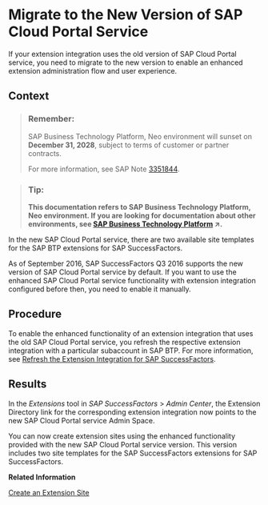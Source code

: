 <!-- loiod2016237743b4142aea0b0ce71f32582 -->

# Migrate to the New Version of SAP Cloud Portal Service

If your extension integration uses the old version of SAP Cloud Portal service, you need to migrate to the new version to enable an enhanced extension administration flow and user experience.



## Context

> ### Remember:  
> SAP Business Technology Platform, Neo environment will sunset on **December 31, 2028**, subject to terms of customer or partner contracts.
> 
> For more information, see SAP Note [3351844](https://me.sap.com/notes/3351844).

> ### Tip:  
> **This documentation refers to SAP Business Technology Platform, Neo environment. If you are looking for documentation about other environments, see [SAP Business Technology Platform](https://help.sap.com/viewer/65de2977205c403bbc107264b8eccf4b/Cloud/en-US/6a2c1ab5a31b4ed9a2ce17a5329e1dd8.html "SAP Business Technology Platform (SAP BTP) is an integrated offering comprised of four technology portfolios: database and data management, application development and integration, analytics, and intelligent technologies. The platform offers users the ability to turn data into business value, compose end-to-end business processes, and build and extend SAP applications quickly.") :arrow_upper_right:.**

In the new SAP Cloud Portal service, there are two available site templates for the SAP BTP extensions for SAP SuccessFactors.

As of September 2016, SAP SuccessFactors Q3 2016 supports the new version of SAP Cloud Portal service by default. If you want to use the enhanced SAP Cloud Portal service functionality with extension integration configured before then, you need to enable it manually.



## Procedure

To enable the enhanced functionality of an extension integration that uses the old SAP Cloud Portal service, you refresh the respective extension integration with a particular subaccount in SAP BTP. For more information, see [Refresh the Extension Integration for SAP SuccessFactors](refresh-the-extension-integration-for-sap-successfactors-9d3f809.md).



## Results

In the *Extensions* tool in *SAP SuccessFactors* \> *Admin Center*, the Extension Directory link for the corresponding extension integration now points to the new SAP Cloud Portal service Admin Space.

You can now create extension sites using the enhanced functionality provided with the new SAP Cloud Portal service version. This version includes two site templates for the SAP SuccessFactors extensions for SAP SuccessFactors.

**Related Information**  


[Create an Extension Site](create-an-extension-site-9e3fc15.md "You create an extension site to integrate the extension application in SAP SuccessFactors.")

